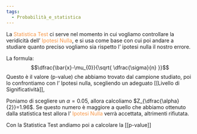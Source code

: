 ```yaml
---
tags:
  - Probabilità_e_statistica
---
```


La <font color="#f79646">Statistica Test</font> ci serve nel momento in cui vogliamo controllare la veridicità dell’ <font color="#f79646">Ipotesi Nulla</font>, e si usa come base con cui poi andare a studiare quanto preciso vogliamo sia rispetto l’ ipotesi nulla il nostro errore.

La formula:
$$\dfrac{\bar{x}-\mu_{0}}{\sqrt{ \dfrac{\sigma}{n} }}$$
Questo è il valore (p-value) che abbiamo trovato dal campione studiato, poi lo confrontiamo con l’ Ipotesi nulla, scegliendo un adeguato [[Livello di Significatività]],

Poniamo di scegliere un $\alpha=0.05$, allora calcoliamo $Z_{\dfrac{\alpha}{2}}=1.96$. Se questo numero è maggiore a quello che abbiamo ottenuto dalla statistica test allora l’ <font color="#f79646">Ipotesi Nulla</font> verrà accettata, altrimenti rifiutata.

Con la Statistica Test andiamo poi a calcolare la [[p-value]]